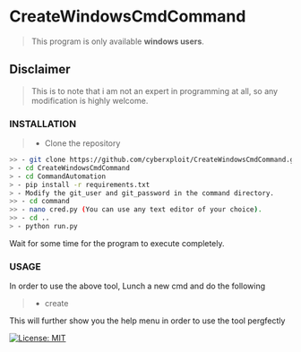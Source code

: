 
# CreateWindowsCmdCommand

> This program is only available **windows users**.



## Disclaimer

> This is to note that i am not an expert in programming at all, so any modification
> is highly welcome.


### INSTALLATION

> - Clone the repository
```bash
>> - git clone https://github.com/cyberxploit/CreateWindowsCmdCommand.git
> - cd CreateWindowsCmdCommand
> - cd CommandAutomation
> - pip install -r requirements.txt
> - Modify the git_user and git_password in the command directory.
>> - cd command
>> - nano cred.py (You can use any text editor of your choice).
>> - cd ..
> - python run.py
```
Wait for some time for the program to execute completely.

### USAGE

In order to use the above tool, Lunch a new cmd and do the following

> - create

This will further show you the help menu in order to use the tool pergfectly

[![License: MIT](https://img.shields.io/badge/License-MIT-yellow.svg)](https://opensource.org/licenses/MIT)



